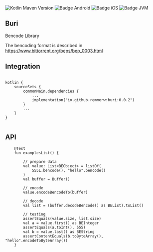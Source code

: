 <div>
    <div>
        <img src="https://img.shields.io/maven-central/v/io.github.remmerw/buri" alt="Kotlin Maven Version" />
        <img src="https://img.shields.io/badge/Platform-Android-brightgreen.svg?logo=android" alt="Badge Android" />
        <img src="https://img.shields.io/badge/Platform-iOS%20%2F%20macOS-lightgrey.svg?logo=apple" alt="Badge iOS" />
        <img src="https://img.shields.io/badge/Platform-JVM-8A2BE2.svg?logo=openjdk" alt="Badge JVM" />
    </div>
</div>

## Buri
Bencode Library

The bencoding format is described in https://www.bittorrent.org/beps/bep_0003.html


## Integration

```
    
kotlin {
    sourceSets {
        commonMain.dependencies {
            ...
            implementation("io.github.remmerw:buri:0.0.2")
        }
        ...
    }
}
    
```

## API

```
    @Test
    fun examplesList() {

        // prepare data
        val value: List<BEObject> = listOf(
            555L.bencode(), "hello".bencode()
        )
        val buffer = Buffer()
        
        // encode
        value.encodeBencodeTo(buffer)

        // decode
        val list = (buffer.decodeBencode() as BEList).toList()
        
        // testing
        assertEquals(value.size, list.size)
        val a = value.first() as BEInteger
        assertEquals(a.toInt(), 555)
        val b = value.last() as BEString
        assertContentEquals(b.toByteArray(), "hello".encodeToByteArray())
    }
```






